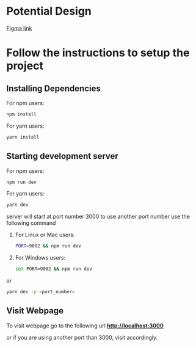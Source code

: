 # Potential Design
[Figma link](https://www.figma.com/file/aCvBbbvkIicpL4AqTGe5nu/Fibrosis?t=wvvwBmai2xO9hZLI-1)

# Follow the instructions to setup the project

## Installing Dependencies

For npm users:

```bash
npm install
```

For yarn users:

```bash
yarn install
```

## Starting development server

For npm users:

```bash
npm run dev
```

For yarn users:

```bash
yarn dev
```

server will start at port number 3000
to use another port number use the following command

1. For Linux or Mac users:
   ```bash
   PORT=9002 && npm run dev
   ```
2. For Windows users:
   ```bash 
   set PORT=9002 && npm run dev 
   ```
or

```bash
yarn dev -p <port_number>
```

## Visit Webpage

To visit webpage go to the following url
[**http://localhost:3000**](http://localhost:3000)

or if you are using another port than 3000, visit accordingly.
